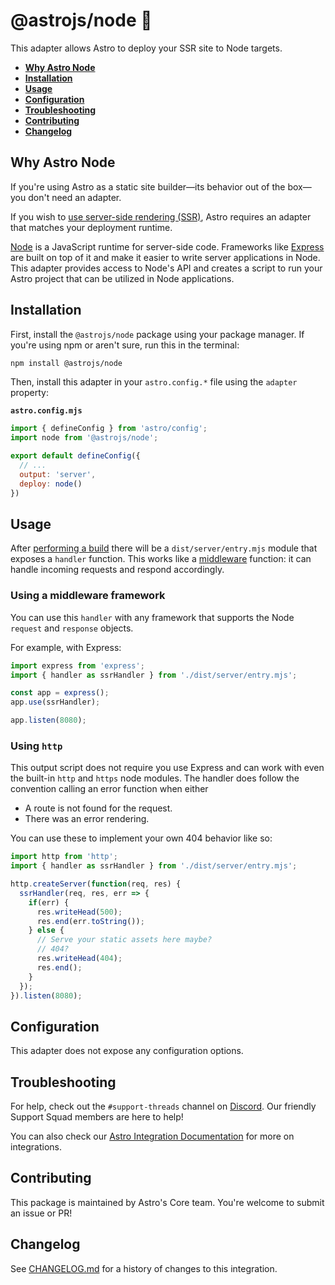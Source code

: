 # @astrojs/node 🔲

This adapter allows Astro to deploy your SSR site to Node targets.

- <strong>[Why Astro Node](#why-astro-node)</strong>
- <strong>[Installation](#installation)</strong>
- <strong>[Usage](#usage)</strong>
- <strong>[Configuration](#configuration)</strong>
- <strong>[Troubleshooting](#troubleshooting)</strong>
- <strong>[Contributing](#contributing)</strong>
- <strong>[Changelog](#changelog)</strong> 


## Why Astro Node

If you're using Astro as a static site builder—its behavior out of the box—you don't need an adapter.

If you wish to [use server-side rendering (SSR)](https://docs.astro.build/en/guides/server-side-rendering/), Astro requires an adapter that matches your deployment runtime.

[Node](https://nodejs.org/en/) is a JavaScript runtime for server-side code. Frameworks like [Express](https://expressjs.com/) are built on top of it and make it easier to write server applications in Node. This adapter provides access to Node's API and creates a script to run your Astro project that can be utilized in Node applications.

## Installation

First, install the `@astrojs/node` package using your package manager. If you're using npm or aren't sure, run this in the terminal:

```sh
npm install @astrojs/node
```

Then, install this adapter in your `astro.config.*` file using the `adapter` property:

__`astro.config.mjs`__

```js
import { defineConfig } from 'astro/config';
import node from '@astrojs/node';

export default defineConfig({
  // ...
  output: 'server',
  deploy: node()
})
```

## Usage

After [performing a build](https://docs.astro.build/en/guides/deploy/#building-your-site-locally) there will be a `dist/server/entry.mjs` module that exposes a `handler` function. This works like a [middleware](https://expressjs.com/en/guide/using-middleware.html) function: it can handle incoming requests and respond accordingly. 


### Using a middleware framework
You can use this `handler` with any framework that supports the Node `request` and `response` objects.

For example, with Express:

```js
import express from 'express';
import { handler as ssrHandler } from './dist/server/entry.mjs';

const app = express();
app.use(ssrHandler);

app.listen(8080);
```


### Using `http`

This output script does not require you use Express and can work with even the built-in `http` and `https` node modules. The handler does follow the convention calling an error function when either

- A route is not found for the request.
- There was an error rendering.

You can use these to implement your own 404 behavior like so:

```js
import http from 'http';
import { handler as ssrHandler } from './dist/server/entry.mjs';

http.createServer(function(req, res) {
  ssrHandler(req, res, err => {
    if(err) {
      res.writeHead(500);
      res.end(err.toString());
    } else {
      // Serve your static assets here maybe?
      // 404?
      res.writeHead(404);
      res.end();
    }
  });
}).listen(8080);
```



## Configuration

This adapter does not expose any configuration options.

## Troubleshooting

For help, check out the `#support-threads` channel on [Discord](https://astro.build/chat). Our friendly Support Squad members are here to help!

You can also check our [Astro Integration Documentation][astro-integration] for more on integrations.

## Contributing

This package is maintained by Astro's Core team. You're welcome to submit an issue or PR!

## Changelog

See [CHANGELOG.md](CHANGELOG.md) for a history of changes to this integration.

[astro-integration]: https://docs.astro.build/en/guides/integrations-guide/
